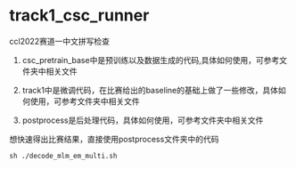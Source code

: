 # track1_csc_runner
ccl2022赛道一中文拼写检查

1. csc_pretrain_base中是预训练以及数据生成的代码,具体如何使用，可参考文件夹中相关文件

2. track1中是微调代码，在比赛给出的baseline的基础上做了一些修改，具体如何使用，可参考文件夹中相关文件

3. postprocess是后处理代码，具体如何使用，可参考文件夹中相关文件


想快速得出比赛结果，直接使用postprocess文件夹中的代码

`
sh ./decode_mlm_em_multi.sh
`